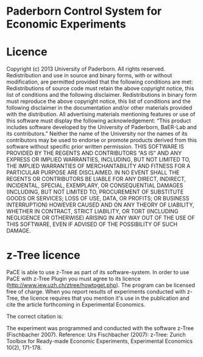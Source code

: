 Paderborn Control System for Economic Experiments
====


Licence
===
Copyright (c) 2013
University of Paderborn. All rights reserved.
Redistribution and use in source and binary forms, with or without modification, are permitted provided that the following conditions are met:
Redistributions of source code must retain the above copyright notice, this list of conditions and the following disclaimer.
Redistributions in binary form must reproduce the above copyright notice, this list of conditions and the following disclaimer in the documentation and/or other materials provided with the distribution.
All advertising materials mentioning features or use of this software must display the following acknowledgement: “This product includes software developed by the University of Paderborn, BaER-Lab and its contributors.”
Neither the name of the University nor the names of its contributors may be used to endorse or promote products derived from this software without specific prior written permission.
THIS SOFTWARE IS PROVIDED BY THE REGENTS AND CONTRIBUTORS “AS IS” AND ANY EXPRESS OR IMPLIED WARRANTIES, INCLUDING, BUT NOT LIMITED TO, THE IMPLIED WARRANTIES OF MERCHANTABILITY AND FITNESS FOR A PARTICULAR PURPOSE ARE DISCLAIMED. IN NO EVENT SHALL THE REGENTS OR CONTRIBUTORS BE LIABLE FOR ANY DIRECT, INDIRECT, INCIDENTAL, SPECIAL, EXEMPLARY, OR CONSEQUENTIAL DAMAGES (INCLUDING, BUT NOT LIMITED TO, PROCUREMENT OF SUBSTITUTE GOODS OR SERVICES; LOSS OF USE, DATA, OR PROFITS; OR BUSINESS INTERRUPTION) HOWEVER CAUSED AND ON ANY THEORY OF LIABILITY, WHETHER IN CONTRACT, STRICT LIABILITY, OR TORT (INCLUDING NEGLIGENCE OR OTHERWISE) ARISING IN ANY WAY OUT OF THE USE OF THIS SOFTWARE, EVEN IF ADVISED OF THE POSSIBILITY OF SUCH DAMAGE.


z-Tree licence
===
PaCE is able to use z-Tree as part of its software-system. In order to use PaCE with z-Tree Plugin you must agree to its licence (http://www.iew.uzh.ch/ztree/howtoget.php). The program can be licensed free of charge. When you report results of experiments conducted with z-Tree, the licence requires that you mention it's use in the publication and cite the article forthcoming in Experimental Economics.

The correct citation is:

The experiment was programmed and conducted with the software z-Tree (Fischbacher 2007). 
Reference: Urs Fischbacher (2007): z-Tree: Zurich Toolbox for Ready-made Economic Experiments, Experimental Economics 10(2), 171-178.
